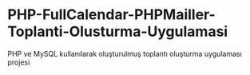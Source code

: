 # PHP-FullCalendar-PHPMailler-Toplanti-Olusturma-Uygulamasi
 PHP ve MySQL kullanılarak oluşturulmuş toplantı oluşturma uygulaması projesi
